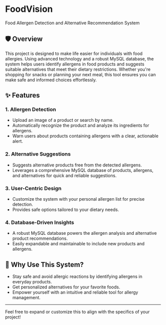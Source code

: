 # FoodVision
Food Allergen Detection and Alternative Recommendation System

## 🛡️ Overview

This project is designed to make life easier for individuals with food allergies. Using advanced technology and a robust MySQL database, the system helps users identify allergens in food products and suggests suitable alternatives that meet their dietary restrictions. Whether you're shopping for snacks or planning your next meal, this tool ensures you can make safe and informed choices effortlessly.

## ✨ Features

### 1. **Allergen Detection**
- Upload an image of a product or search by name.
- Automatically recognize the product and analyze its ingredients for allergens.
- Warn users about products containing allergens with a clear, actionable alert.

### 2. **Alternative Suggestions**
- Suggests alternative products free from the detected allergens.
- Leverages a comprehensive MySQL database of products, allergens, and alternatives for quick and reliable suggestions.

### 3. **User-Centric Design**
- Customize the system with your personal allergen list for precise detection.
- Provides safe options tailored to your dietary needs.

### 4. **Database-Driven Insights**
- A robust MySQL database powers the allergen analysis and alternative product recommendations.
- Easily expandable and maintainable to include new products and allergens.

## 🚀 Why Use This System?
- Stay safe and avoid allergic reactions by identifying allergens in everyday products.
- Get personalized alternatives for your favorite foods.
- Empower yourself with an intuitive and reliable tool for allergy management.

---

Feel free to expand or customize this to align with the specifics of your project!
